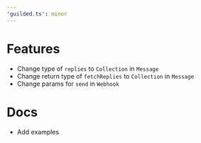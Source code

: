 ```yaml
---
'guilded.ts': minor
---
```


# Features

-   Change type of `replies` to `Collection` in `Message`
-   Change return type of `fetchReplies` to `Collection` in `Message`
-   Change params for `send` in `Webhook`

# Docs

-   Add examples
